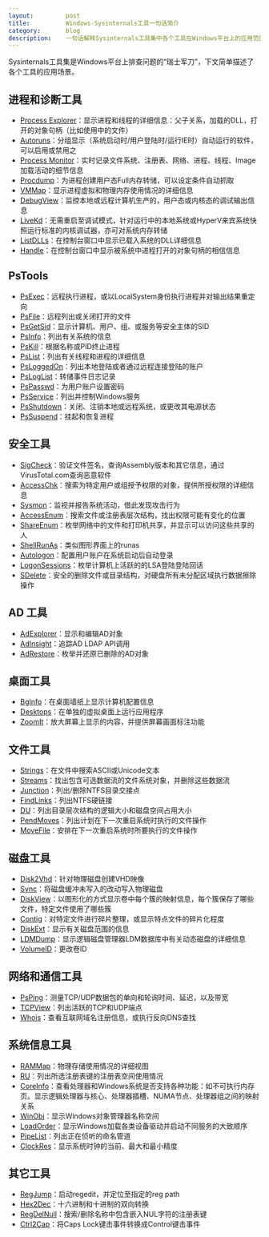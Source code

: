 ```yaml
---
layout:         post
title:          Windows-Sysinternals工具一句话简介
category:       blog
description:    一句话解释Sysinternals工具集中各个工具在Windows平台上的应用范围
---
```


Sysinternals工具集是Windows平台上排查问题的“瑞士军刀”，下文简单描述了各个工具的应用场景。

## 进程和诊断工具

- [Process Explorer](https://docs.microsoft.com/en-us/sysinternals/downloads/process-explorer)：显示进程和线程的详细信息：父子关系，加载的DLL，打开的对象句柄（比如使用中的文件）
- [Autoruns](https://docs.microsoft.com/en-us/sysinternals/downloads/autoruns)：分组显示（系统启动时/用户登陆时/运行IE时）自动运行的软件，可以启用或禁用之
- [Process Monitor](https://docs.microsoft.com/en-us/sysinternals/downloads/procmon)：实时记录文件系统、注册表、网络、进程、线程、Image加载活动的细节信息
- [Procdump](https://docs.microsoft.com/en-us/sysinternals/downloads/procdump)：为进程创建用户态Full内存转储，可以设定条件自动抓取
- [VMMap](https://docs.microsoft.com/en-us/sysinternals/downloads/vmmap)：显示进程虚拟和物理内存使用情况的详细信息
- [DebugView](https://docs.microsoft.com/en-us/sysinternals/downloads/debugview)：监控本地或远程计算机生产的，用户态或内核态的调试输出信息
- [LiveKd](https://docs.microsoft.com/en-us/sysinternals/downloads/livekd)：无需重启至调试模式，针对运行中的本地系统或HyperV来宾系统快照运行标准的内核调试器，亦可对系统内存转储
- [ListDLLs](https://docs.microsoft.com/en-us/sysinternals/downloads/listdlls)：在控制台窗口中显示已载入系统的DLL详细信息
- [Handle](https://docs.microsoft.com/en-us/sysinternals/downloads/handle)：在控制台窗口中显示被系统中进程打开的对象句柄的相信信息

## PsTools

- [PsExec](https://docs.microsoft.com/en-us/sysinternals/downloads/psexec)：远程执行进程，或以LocalSystem身份执行进程并对输出结果重定向
- [PsFile](https://docs.microsoft.com/en-us/sysinternals/downloads/psfile)：远程列出或关闭打开的文件
- [PsGetSid](https://docs.microsoft.com/en-us/sysinternals/downloads/psgetsid)：显示计算机、用户、组、或服务等安全主体的SID
- [PsInfo](https://docs.microsoft.com/en-us/sysinternals/downloads/psinfo)：列出有关系统的信息
- [PsKill](https://docs.microsoft.com/en-us/sysinternals/downloads/pskill)：根据名称或PID终止进程
- [PsList](https://docs.microsoft.com/en-us/sysinternals/downloads/pslist)：列出有关线程和进程的详细信息
- [PsLoggedOn](https://docs.microsoft.com/en-us/sysinternals/downloads/psloggedon)：列出本地登陆或者通过远程连接登陆的账户
- [PsLogList](https://docs.microsoft.com/en-us/sysinternals/downloads/psloglist)：转储事件日志记录
- [PsPasswd](https://docs.microsoft.com/en-us/sysinternals/downloads/pspasswd)：为用户账户设置密码
- [PsService](https://docs.microsoft.com/en-us/sysinternals/downloads/psservice)：列出并控制Windows服务
- [PsShutdown](https://docs.microsoft.com/en-us/sysinternals/downloads/psshutdown)：关闭、注销本地或远程系统，或更改其电源状态
- [PsSuspend](https://docs.microsoft.com/en-us/sysinternals/downloads/pssuspend)：挂起和恢复进程

## 安全工具

- [SigCheck](https://docs.microsoft.com/en-us/sysinternals/downloads/sigcheck)：验证文件签名，查询Assembly版本和其它信息，通过VirusTotal.com查询恶意软件
- [AccessChk](https://docs.microsoft.com/en-us/sysinternals/downloads/accesschk)：搜索为特定用户或组授予权限的对象，提供所授权限的详细信息
- [Sysmon](https://docs.microsoft.com/en-us/sysinternals/downloads/sysmon)：监视并报告系统活动，借此发现攻击行为
- [AccessEnum](https://docs.microsoft.com/en-us/sysinternals/downloads/accessenum)：搜索文件或注册表层次结构，找出权限可能有变化的位置
- [ShareEnum](https://docs.microsoft.com/en-us/sysinternals/downloads/shareenum)：枚举网络中的文件和打印机共享，并显示可以访问这些共享的人
- [ShellRunAs](https://docs.microsoft.com/en-us/sysinternals/downloads/shellrunas)：类似图形界面上的runas
- [Autologon](https://docs.microsoft.com/en-us/sysinternals/downloads/autologon)：配置用户账户在系统启动后自动登录
- [LogonSessions](https://docs.microsoft.com/en-us/sysinternals/downloads/logonsessions)：枚举计算机上活跃的的LSA登陆登陆回话
- [SDelete](https://docs.microsoft.com/en-us/sysinternals/downloads/sdelete)：安全的删除文件或目录结构，对硬盘所有未分配区域执行数据擦除操作

## AD 工具

- [AdExplorer](https://docs.microsoft.com/en-us/sysinternals/downloads/adexplorer)：显示和编辑AD对象
- [AdInsight](https://docs.microsoft.com/en-us/sysinternals/downloads/adinsight)：追踪AD LDAP API调用
- [AdRestore](https://docs.microsoft.com/en-us/sysinternals/downloads/adrestore)：枚举并还原已删除的AD对象

## 桌面工具

- [BgInfo](https://docs.microsoft.com/en-us/sysinternals/downloads/bginfo)：在桌面墙纸上显示计算机配置信息
- [Desktops](https://docs.microsoft.com/en-us/sysinternals/downloads/desktops)：在单独的虚拟桌面上运行应用程序
- [ZoomIt](https://docs.microsoft.com/en-us/sysinternals/downloads/zoomit)：放大屏幕上显示的内容，并提供屏幕画面标注功能

## 文件工具

- [Strings](https://docs.microsoft.com/en-us/sysinternals/downloads/strings)：在文件中搜索ASCII或Unicode文本
- [Streams](https://docs.microsoft.com/en-us/sysinternals/downloads/streams)：找出包含可选数据流的文件系统对象，并删除这些数据流
- [Junction](https://docs.microsoft.com/en-us/sysinternals/downloads/junction)：列出/删除NTFS目录交接点
- [FindLinks](https://docs.microsoft.com/en-us/sysinternals/downloads/findlinks)：列出NTFS硬链接
- [DU](https://docs.microsoft.com/en-us/sysinternals/downloads/du)：列出目录层次结构的逻辑大小和磁盘空间占用大小
- [PendMoves](https://docs.microsoft.com/en-us/sysinternals/downloads/pendmoves)：列出计划在下一次重启系统时执行的文件操作
- [MoveFile](https://docs.microsoft.com/en-us/sysinternals/downloads/movefile)：安排在下一次重启系统时所要执行的文件操作

## 磁盘工具

- [Disk2Vhd](https://docs.microsoft.com/en-us/sysinternals/downloads/disk2vhd)：针对物理磁盘创建VHD映像
- [Sync](https://docs.microsoft.com/en-us/sysinternals/downloads/sync)：将磁盘缓冲未写入的改动写入物理磁盘
- [DiskView](https://docs.microsoft.com/en-us/sysinternals/downloads/diskview)：以图形化的方式显示卷中每个簇的映射信息，每个簇保存了哪些文件，特定文件使用了哪些簇
- [Contig](https://docs.microsoft.com/en-us/sysinternals/downloads/contig)：对特定文件进行碎片整理，或显示特点文件的碎片化程度
- [DiskExt](https://docs.microsoft.com/en-us/sysinternals/downloads/diskext)：显示有关磁盘范围的信息
- [LDMDump](https://docs.microsoft.com/en-us/sysinternals/downloads/ldmdump)：显示逻辑磁盘管理器LDM数据库中有关动态磁盘的详细信息
- [VolumeID](https://docs.microsoft.com/en-us/sysinternals/downloads/volumeid)：更改卷ID

## 网络和通信工具

- [PsPing](https://docs.microsoft.com/en-us/sysinternals/downloads/psping)：测量TCP/UDP数据包的单向和轮询时间、延迟，以及带宽
- [TCPView](https://docs.microsoft.com/en-us/sysinternals/downloads/tcpview)：列出活跃的TCP和UDP端点
- [Whois](https://docs.microsoft.com/en-us/sysinternals/downloads/whois)：查看互联网域名注册信息，或执行反向DNS查找

## 系统信息工具

- [RAMMap](https://docs.microsoft.com/en-us/sysinternals/downloads/rammap)：物理存储使用情况的详细视图
- [RU](https://docs.microsoft.com/en-us/sysinternals/downloads/ru)：列出所选注册表键的注册表空间使用情况
- [CoreInfo](https://docs.microsoft.com/en-us/sysinternals/downloads/coreinfo)：查看处理器和Windows系统是否支持各种功能：如不可执行内存页。显示逻辑处理器与核心、处理器插槽、NUMA节点、处理器组之间的映射关系
- [WinObj](https://docs.microsoft.com/en-us/sysinternals/downloads/winobj)：显示Windows对象管理器名称空间
- [LoadOrder](https://docs.microsoft.com/en-us/sysinternals/downloads/loadorder)：显示Windows加载各类设备驱动并启动不同服务的大致顺序
- [PipeList](https://docs.microsoft.com/en-us/sysinternals/downloads/pipelist)：列出正在侦听的命名管道
- [ClockRes](https://docs.microsoft.com/en-us/sysinternals/downloads/clockres)：显示系统时钟的当前、最大和最小精度

## 其它工具

- [RegJump](https://docs.microsoft.com/en-us/sysinternals/downloads/regjump)：启动regedit，并定位至指定的reg path
- [Hex2Dec](https://docs.microsoft.com/en-us/sysinternals/downloads/hex2dec)：十六进制和十进制的双向转换
- [RegDelNull](https://docs.microsoft.com/en-us/sysinternals/downloads/regdelnull)：搜索/删除名称中包含嵌入NUL字符的注册表键
- [Ctrl2Cap](https://docs.microsoft.com/en-us/sysinternals/downloads/ctrl2cap)：将Caps Lock键击事件转换成Control键击事件
